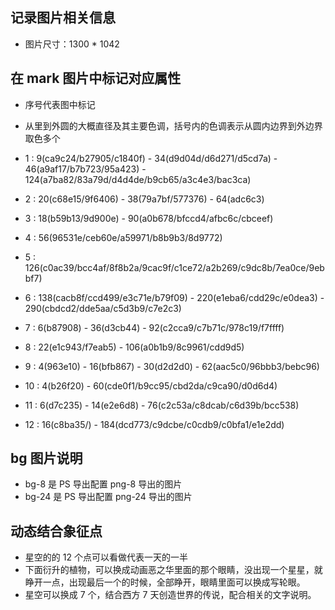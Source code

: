 ## 记录图片相关信息
- 图片尺寸：1300 * 1042

## 在 mark 图片中标记对应属性
- 序号代表图中标记
- 从里到外圆的大概直径及其主要色调，括号内的色调表示从圆内边界到外边界取色多个

- 1 : 9(ca9c24/b27905/c1840f) - 34(d9d04d/d6d271/d5cd7a) - 46(a9af17/b7b723/95a423) - 124(a7ba82/83a79d/d4d4de/b9cb65/a3c4e3/bac3ca)
- 2 : 20(c68e15/9f6406) - 38(79a7bf/577376) - 64(adc6c3)
- 3 : 18(b59b13/9d900e) - 90(a0b678/bfccd4/afbc6c/cbceef)
- 4 : 56(96531e/ceb60e/a59971/b8b9b3/8d9772)
- 5 : 126(c0ac39/bcc4af/8f8b2a/9cac9f/c1ce72/a2b269/c9dc8b/7ea0ce/9ebbf7)
- 6 : 138(cacb8f/ccd499/e3c71e/b79f09) - 220(e1eba6/cdd29c/e0dea3) - 290(cbdcd2/dde5aa/c5d3b9/c7e2c3)
- 7 : 6(b87908) - 36(d3cb44) - 92(c2cca9/c7b71c/978c19/f7ffff)
- 8 : 22(e1c943/f7eab5) - 106(a0b1b9/8c9961/cdd9d5)
- 9 : 4(963e10) - 16(bfb867) - 30(d2d2d0) - 62(aac5c0/96bbb3/bebc96)
- 10 : 4(b26f20) - 60(cde0f1/b9cc95/cbd2da/c9ca90/d0d6d4)
- 11 : 6(d7c235) - 14(e2e6d8) - 76(c2c53a/c8dcab/c6d39b/bcc538)
- 12 : 16(c8ba35/) - 184(dcd773/c9dcbe/c0cdb9/c0bfa1/e1e2dd)

## bg 图片说明
- bg-8 是 PS 导出配置 png-8 导出的图片
- bg-24 是 PS 导出配置 png-24 导出的图片

## 动态结合象征点
- 星空的的 12 个点可以看做代表一天的一半
- 下面衍升的植物，可以换成动画恶之华里面的那个眼睛，没出现一个星星，就睁开一点，出现最后一个的时候，全部睁开，眼睛里面可以换成写轮眼。
- 星空可以换成 7 个，结合西方 7 天创造世界的传说，配合相关的文字说明。